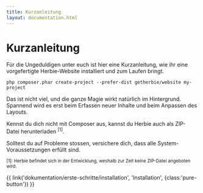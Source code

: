```yaml
---
title: Kurzanleitung
layout: documentation.html
---
```


# Kurzanleitung

Für die Ungeduldigen unter euch ist hier eine Kurzanleitung, wie ihr eine
vorgefertigte Herbie-Website installiert und zum Laufen bringt.

    php composer.phar create-project --prefer-dist getherbie/website my-project

Das ist nicht viel, und die ganze Magie wirkt natürlich im Hintergrund. Spannend
wird es erst beim Erfassen neuer Inhalte und beim Anpassen des Layouts.

Kennst du dich nicht mit Composer aus, kannst du Herbie auch als ZIP-Datei
herunterladen <sup>[1]</sup>.

Solltest du auf Probleme stossen, versichere dich, dass alle System-
Voraussetzungen erfüllt sind.

<small>[1]: Herbie befindet sich in der Entwicklung, weshalb zur Zeit keine
ZIP-Datei angeboten wird.</small>


<p class="pagination">{{ link('dokumentation/erste-schritte/installation', 'Installation<i class="fa fa-arrow-right"></i>', {class:'pure-button'}) }}</p>
